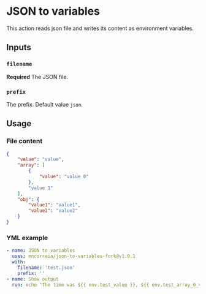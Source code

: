 # JSON to variables
This action reads json file and writes its content as environment variables.

## Inputs

### `filename`

**Required** The JSON file.

### `prefix`

The prefix. Default value `json`.

## Usage

### File content 
```json
{
    "value": "value",
    "array": [
        {
            "value": "value 0"
        },
        "value 1"
    ],
    "obj": {
        "value1": "value1",
        "value2": "value2"
    }
}
```

### YML example 
```yml
- name: JSON to variables
  uses: mncorreia/json-to-variables-fork@v1.0.1
  with:
    filename: 'test.json'
    prefix: ''
- name: Show output
  run: echo "The time was ${{ env.test_value }}, ${{ env.test_array_0_value }}, ${{ env.test_obj_value1 }}"
```
